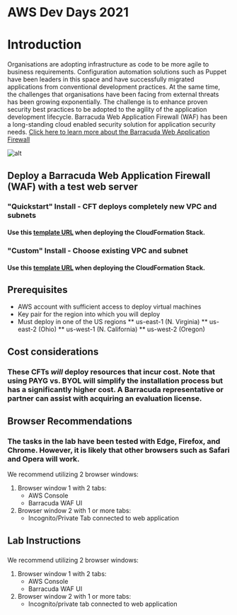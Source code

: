 # AWS Dev Days 2021
# Introduction

Organisations are adopting infrastructure as code to be more agile to business requirements. Configuration automation solutions such as Puppet have been leaders in this space and have successfully migrated applications from conventional development practices. At the same time, the challenges that organisations have been facing from external threats has been growing exponentially. The challenge is to enhance proven security best practices to be adopted to the agility of the application development lifecycle. Barracuda Web Application Firewall (WAF) has been a long-standing cloud enabled security solution for application security needs. [Click here to learn more about the Barracuda Web Application Firewall](https://campus.barracuda.com/product/webapplicationfirewall/) 

![alt](https://www.barracuda.com/assets/img/sections/programs/azure/img_app-security_diagram1.png)

## Deploy a Barracuda Web Application Firewall (WAF) with a test web server

### "Quickstart" Install - CFT deploys completely new VPC and subnets
#### Use this [template URL](https://barracuda-dev-days.s3-us-west-2.amazonaws.com/waf-new-vpc.json) when deploying the CloudFormation Stack.

### "Custom" Install - Choose existing VPC and subnet
#### Use this [template URL](https://barracuda-dev-days.s3-us-west-2.amazonaws.com/waf-with-existing-vpc.json) when deploying the CloudFormation Stack.

## Prerequisites
* AWS account with sufficient access to deploy virtual machines
* Key pair for the region into which you will deploy
* Must deploy in one of the US regions
** us-east-1 (N. Virginia)
** us-east-2 (Ohio)
** us-west-1 (N. California)
** us-west-2 (Oregon)

## Cost considerations
### These CFTs _will_ deploy resources that incur cost. Note that using PAYG vs. BYOL will simplify the installation process but has a significantly higher cost. A Barracuda representative or partner can assist with acquiring an evaluation license.

## Browser Recommendations
### The tasks in the lab have been tested with Edge, Firefox, and Chrome. However, it is likely that other browsers such as Safari and Opera will work. 
We recommend utilizing 2 browser windows:
1. Browser window 1 with 2 tabs:
    * AWS Console
    * Barracuda WAF UI
2. Browser window 2 with 1 or more tabs:
    * Incognito/Private Tab connected to web application



## Lab Instructions
### 
We recommend utilizing 2 browser windows:
1. Browser window 1 with 2 tabs:
    * AWS Console
    * Barracuda WAF UI
2. Browser window 2 with 1 or more tabs:
    * Incognito/private tab connected to web application
